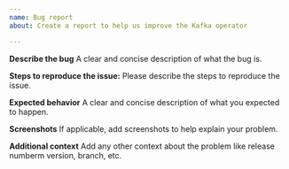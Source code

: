 ```yaml
---
name: Bug report
about: Create a report to help us improve the Kafka operator

---
```


**Describe the bug**
A clear and concise description of what the bug is.

**Steps to reproduce the issue:**
Please describe the steps to reproduce the issue.

**Expected behavior**
A clear and concise description of what you expected to happen.

**Screenshots**
If applicable, add screenshots to help explain your problem.

**Additional context**
Add any other context about the problem like release numberm version, branch, etc.
